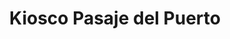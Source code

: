 ---
title: "Kiosco Pasaje del Puerto"
url: /la-linea-de-la-concepcion/kiosco-pasaje-del-puerto/
shop: quiosco
---